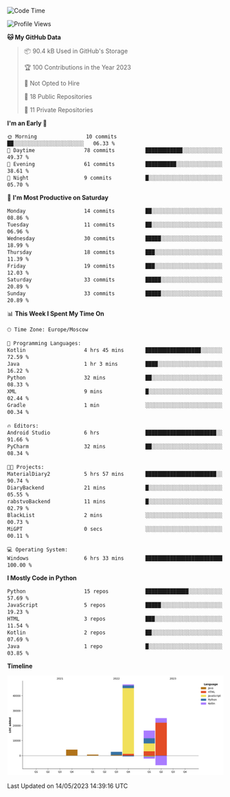 <!--START_SECTION:waka-->
![Code Time](http://img.shields.io/badge/Code%20Time-92%20hrs%2010%20mins-blue)

![Profile Views](http://img.shields.io/badge/Profile%20Views-0-blue)

**🐱 My GitHub Data** 

> 📦 90.4 kB Used in GitHub's Storage 
 > 
> 🏆 100 Contributions in the Year 2023
 > 
> 🚫 Not Opted to Hire
 > 
> 📜 18 Public Repositories 
 > 
> 🔑 11 Private Repositories 
 > 
**I'm an Early 🐤** 

```text
🌞 Morning                10 commits          ██░░░░░░░░░░░░░░░░░░░░░░░   06.33 % 
🌆 Daytime                78 commits          ████████████░░░░░░░░░░░░░   49.37 % 
🌃 Evening                61 commits          ██████████░░░░░░░░░░░░░░░   38.61 % 
🌙 Night                  9 commits           █░░░░░░░░░░░░░░░░░░░░░░░░   05.70 % 
```
📅 **I'm Most Productive on Saturday** 

```text
Monday                   14 commits          ██░░░░░░░░░░░░░░░░░░░░░░░   08.86 % 
Tuesday                  11 commits          ██░░░░░░░░░░░░░░░░░░░░░░░   06.96 % 
Wednesday                30 commits          █████░░░░░░░░░░░░░░░░░░░░   18.99 % 
Thursday                 18 commits          ███░░░░░░░░░░░░░░░░░░░░░░   11.39 % 
Friday                   19 commits          ███░░░░░░░░░░░░░░░░░░░░░░   12.03 % 
Saturday                 33 commits          █████░░░░░░░░░░░░░░░░░░░░   20.89 % 
Sunday                   33 commits          █████░░░░░░░░░░░░░░░░░░░░   20.89 % 
```


📊 **This Week I Spent My Time On** 

```text
🕑︎ Time Zone: Europe/Moscow

💬 Programming Languages: 
Kotlin                   4 hrs 45 mins       ██████████████████░░░░░░░   72.59 % 
Java                     1 hr 3 mins         ████░░░░░░░░░░░░░░░░░░░░░   16.22 % 
Python                   32 mins             ██░░░░░░░░░░░░░░░░░░░░░░░   08.33 % 
XML                      9 mins              █░░░░░░░░░░░░░░░░░░░░░░░░   02.44 % 
Gradle                   1 min               ░░░░░░░░░░░░░░░░░░░░░░░░░   00.34 % 

🔥 Editors: 
Android Studio           6 hrs               ███████████████████████░░   91.66 % 
PyCharm                  32 mins             ██░░░░░░░░░░░░░░░░░░░░░░░   08.34 % 

🐱‍💻 Projects: 
MaterialDiary2           5 hrs 57 mins       ███████████████████████░░   90.74 % 
DiaryBackend             21 mins             █░░░░░░░░░░░░░░░░░░░░░░░░   05.55 % 
rabstvoBackend           11 mins             █░░░░░░░░░░░░░░░░░░░░░░░░   02.79 % 
BlackList                2 mins              ░░░░░░░░░░░░░░░░░░░░░░░░░   00.73 % 
MiGPT                    0 secs              ░░░░░░░░░░░░░░░░░░░░░░░░░   00.11 % 

💻 Operating System: 
Windows                  6 hrs 33 mins       █████████████████████████   100.00 % 
```

**I Mostly Code in Python** 

```text
Python                   15 repos            ██████████████░░░░░░░░░░░   57.69 % 
JavaScript               5 repos             █████░░░░░░░░░░░░░░░░░░░░   19.23 % 
HTML                     3 repos             ███░░░░░░░░░░░░░░░░░░░░░░   11.54 % 
Kotlin                   2 repos             ██░░░░░░░░░░░░░░░░░░░░░░░   07.69 % 
Java                     1 repo              █░░░░░░░░░░░░░░░░░░░░░░░░   03.85 % 
```



**Timeline**

![Lines of Code chart](https://raw.githubusercontent.com/Adlemex/Adlemex/main/assets/bar_graph.png)


 Last Updated on 14/05/2023 14:39:16 UTC
<!--END_SECTION:waka-->
